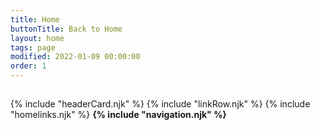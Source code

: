 ```yaml
---
title: Home
buttonTitle: Back to Home
layout: home
tags: page
modified: 2022-01-09 00:00:00
order: 1
---
```


<h2 class="py-4 my-4 text-3xl font-mono font-bold text-center hover:text-slate-600 text-slate-800 uppercase">
	 <!-- {{config.title}}  -->
</h2>
	{% include "headerCard.njk" %}
	{% include "linkRow.njk" %}
	{% include "homelinks.njk" %}
<strong class="p-2 m-2 text-gray-200 h-full rounded-lg block border border-green-700"> 
	{% include "navigation.njk" %}
</strong>	
	

